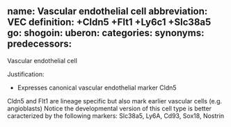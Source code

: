 name: Vascular endothelial cell
abbreviation: VEC
definition: +Cldn5 +Flt1 +Ly6c1 +Slc38a5
go:
shogoin: 
uberon:
categories:
synonyms:
predecessors:
---

Vascular endothelial cell

Justification:

* Expresses canonical vascular endothelial marker Cldn5

Cldn5 and Flt1  are lineage specific but also mark earlier vascular cells (e.g. angioblasts)
Notice the developmental version of this cell type is better caracterized by the following markers:
Slc38a5, Ly6A, Cd93, Sox18, Nostrin 
